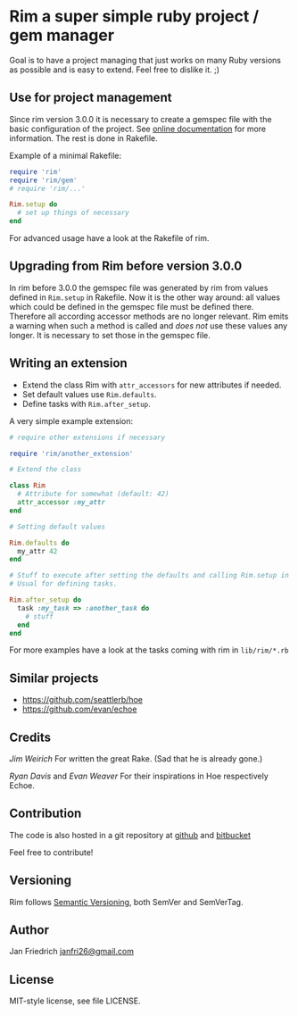 # Rim a super simple ruby project / gem manager

Goal is to have a project managing that just works on many Ruby
versions as possible and is easy to extend. Feel free to dislike it. ;)


## Use for project management

Since rim version 3.0.0 it is necessary to create a gemspec file with the basic
configuration of the project. See [online
documentation](https://guides.rubygems.org/specification-reference/) for more
information. The rest is done in Rakefile.

Example of a minimal Rakefile:

```ruby
require 'rim'
require 'rim/gem'
# require 'rim/...'

Rim.setup do
  # set up things of necessary
end
```

For advanced usage have a look at the Rakefile of rim.


## Upgrading from Rim before version 3.0.0

In rim before 3.0.0 the gemspec file was generated by rim from values defined
in <code>Rim.setup</code> in Rakefile.  Now it is the other way around: all
values which could be defined in the gemspec file must be defined there.
Therefore all according accessor methods are no longer relevant. Rim emits a
warning when such a method is called and <em>does not</em> use these values any
longer. It is necessary to set those in the gemspec file.


## Writing an extension

* Extend the class Rim with <code>attr_accessors</code> for new attributes if needed.
* Set default values use <code>Rim.defaults</code>.
* Define tasks with <code>Rim.after_setup</code>.

A very simple example extension:

```ruby
# require other extensions if necessary

require 'rim/another_extension'

# Extend the class

class Rim
  # Attribute for somewhat (default: 42)
  attr_accessor :my_attr
end

# Setting default values

Rim.defaults do
  my_attr 42
end

# Stuff to execute after setting the defaults and calling Rim.setup in Rakefile.
# Usual for defining tasks.

Rim.after_setup do
  task :my_task => :another_task do
    # stuff
  end
end
```

For more examples have a look at the tasks coming with rim in <code>lib/rim/*.rb</code>


## Similar projects

* https://github.com/seattlerb/hoe
* https://github.com/evan/echoe


## Credits

<em>Jim Weirich</em> For written the great Rake. (Sad that he is already gone.)

<em>Ryan Davis</em> and <em>Evan Weaver</em> For their inspirations in Hoe respectively Echoe.


## Contribution

The code is also hosted in a git repository at [github](http://github.com/janfri/rim) and [bitbucket](https://bitbucket.org/janfri/rim)

Feel free to contribute!


## Versioning

Rim follows [Semantic Versioning](https://semver.org/), both SemVer and
SemVerTag.


## Author

Jan Friedrich <janfri26@gmail.com>


## License

MIT-style license, see file LICENSE.
